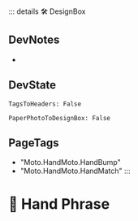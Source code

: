 ::: details 🛠 <dev>DesignBox</dev> 

## DevNotes
- 

## DevState

`TagsToHeaders: False`

`PaperPhotoToDesignBox: False`


<h2>PageTags</h2>

- "Moto.HandMoto.HandBump"
- "Moto.HandMoto.HandMatch"
:::

# 🔷 <moto>Hand Phrase</moto>